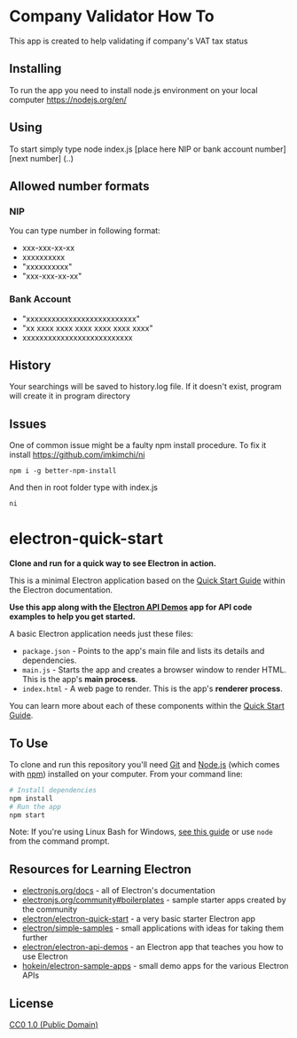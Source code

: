 # Company Validator How To

This app is created to help validating if company's VAT tax status

## Installing

To run the app you need to install node.js environment on your local computer
https://nodejs.org/en/

## Using

To start simply type node index.js [place here NIP or bank account number] [next number] (..)

## Allowed number formats
### NIP
You can type number in following format:
* xxx-xxx-xx-xx
* xxxxxxxxxx
* "xxxxxxxxxx"
* "xxx-xxx-xx-xx"
### Bank Account
* "xxxxxxxxxxxxxxxxxxxxxxxxxx"
* "xx xxxx xxxx xxxx xxxx xxxx xxxx"
* xxxxxxxxxxxxxxxxxxxxxxxxxx

## History
Your searchings will be saved to history.log file. If it doesn't exist, program will create it in program directory

## Issues

One of common issue might be a faulty npm install procedure. To fix it install https://github.com/imkimchi/ni
```
npm i -g better-npm-install
```
And then in root folder type with index.js
```
ni
```

# electron-quick-start

**Clone and run for a quick way to see Electron in action.**

This is a minimal Electron application based on the [Quick Start Guide](https://electronjs.org/docs/tutorial/quick-start) within the Electron documentation.

**Use this app along with the [Electron API Demos](https://electronjs.org/#get-started) app for API code examples to help you get started.**

A basic Electron application needs just these files:

- `package.json` - Points to the app's main file and lists its details and dependencies.
- `main.js` - Starts the app and creates a browser window to render HTML. This is the app's **main process**.
- `index.html` - A web page to render. This is the app's **renderer process**.

You can learn more about each of these components within the [Quick Start Guide](https://electronjs.org/docs/tutorial/quick-start).

## To Use

To clone and run this repository you'll need [Git](https://git-scm.com) and [Node.js](https://nodejs.org/en/download/) (which comes with [npm](http://npmjs.com)) installed on your computer. From your command line:

```bash
# Install dependencies
npm install
# Run the app
npm start
```

Note: If you're using Linux Bash for Windows, [see this guide](https://www.howtogeek.com/261575/how-to-run-graphical-linux-desktop-applications-from-windows-10s-bash-shell/) or use `node` from the command prompt.

## Resources for Learning Electron

- [electronjs.org/docs](https://electronjs.org/docs) - all of Electron's documentation
- [electronjs.org/community#boilerplates](https://electronjs.org/community#boilerplates) - sample starter apps created by the community
- [electron/electron-quick-start](https://github.com/electron/electron-quick-start) - a very basic starter Electron app
- [electron/simple-samples](https://github.com/electron/simple-samples) - small applications with ideas for taking them further
- [electron/electron-api-demos](https://github.com/electron/electron-api-demos) - an Electron app that teaches you how to use Electron
- [hokein/electron-sample-apps](https://github.com/hokein/electron-sample-apps) - small demo apps for the various Electron APIs

## License

[CC0 1.0 (Public Domain)](LICENSE.md)
